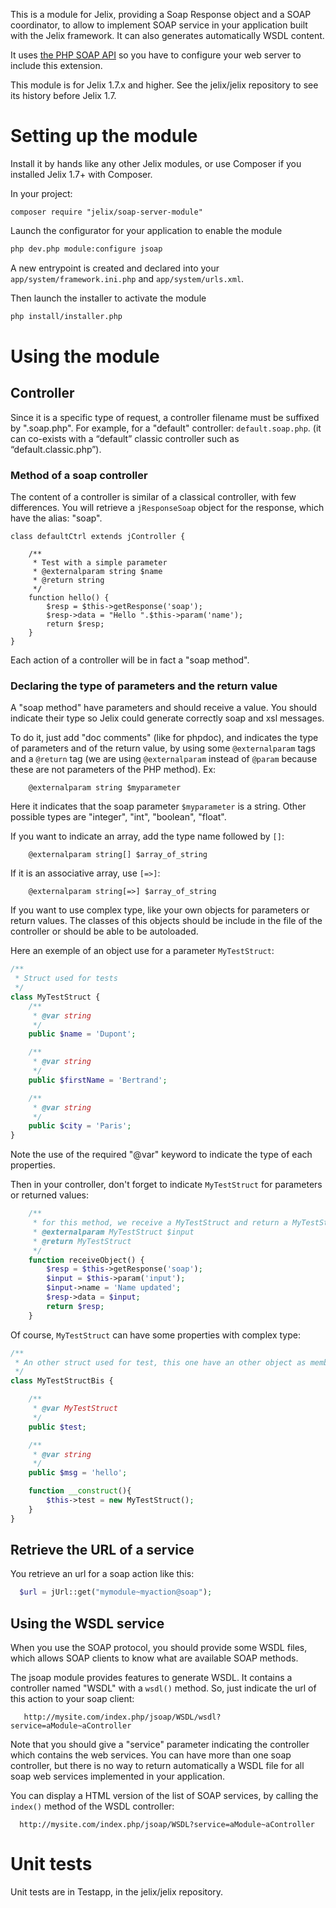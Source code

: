 This is a module for Jelix, providing a Soap Response object and a SOAP coordinator,
to allow to implement SOAP service in your application built with the Jelix framework.
It can also generates automatically WSDL content.

It uses [the PHP SOAP API](http://www.php.net/manual/fr/book.soap.php)
so you have to configure your web server to include this extension.

This module is for Jelix 1.7.x and higher. See the jelix/jelix repository to see
its history before Jelix 1.7.

Setting up the module
=====================

Install it by hands like any other Jelix modules, or use Composer if you installed
Jelix 1.7+ with Composer.

In your project:

```
composer require "jelix/soap-server-module"
```

Launch the configurator for your application to enable the module

```bash
php dev.php module:configure jsoap
```

A new entrypoint is created and declared into your `app/system/framework.ini.php` and
`app/system/urls.xml`.

Then launch the installer to activate the module

```bash
php install/installer.php
```

Using the module
================

Controller
----------

Since it is a specific type of request, a controller filename must be suffixed
by ".soap.php". For example, for a "default" controller: ```default.soap.php```.
(it can co-exists with a “default” classic controller such as
“default.classic.php”).

### Method of a soap controller

The content of a controller is similar of a classical controller, with few
differences. You will retrieve a ```jResponseSoap``` object for the response,
which have the alias: "soap".

```php>
class defaultCtrl extends jController {

    /** 
     * Test with a simple parameter
     * @externalparam string $name
     * @return string
     */
    function hello() {
        $resp = $this->getResponse('soap');
        $resp->data = "Hello ".$this->param('name');
        return $resp;
    }
}
```

Each action of a controller will be in fact a "soap method".

### Declaring the type of parameters and the return value

A "soap method" have parameters and should receive a value. You should indicate
their type so Jelix could generate correctly soap and xsl messages.

To do it, just add "doc comments" (like for phpdoc), and indicates the type of
parameters and of the return value, by using some `@externalparam` tags and a `@return`
tag (we are using `@externalparam` instead of `@param` because these are not parameters
of the PHP method). Ex:

```
    @externalparam string $myparameter
```

Here it indicates that the soap parameter `$myparameter` is a string. Other
possible types are "integer", "int", "boolean", "float".

If you want to indicate an array, add the type name followed by ```[]```:

```
    @externalparam string[] $array_of_string
```

If it is an associative array, use ```[=>]```:

```
    @externalparam string[=>] $array_of_string
```


If you want to use complex type, like your own objects for parameters or return
values. The classes of this objects should be include in the file of the
controller or should be able to be autoloaded.


Here an exemple of an object use for a parameter ```MyTestStruct```:

```php
/**
 * Struct used for tests
 */
class MyTestStruct {
    /**
     * @var string
     */
    public $name = 'Dupont';

    /**
     * @var string
     */
    public $firstName = 'Bertrand';

    /**
     * @var string
     */
    public $city = 'Paris';
}
```

Note the use of the required "@var" keyword to indicate the type of each properties.

Then in your controller, don't forget to indicate ```MyTestStruct``` for
parameters or returned values:

```php
    /** 
     * for this method, we receive a MyTestStruct and return a MyTestStruct object
     * @externalparam MyTestStruct $input
     * @return MyTestStruct
     */
    function receiveObject() {
        $resp = $this->getResponse('soap');
        $input = $this->param('input');
        $input->name = 'Name updated';
        $resp->data = $input;
        return $resp;
    }
```

Of course, ```MyTestStruct``` can have some properties with complex type:

```php
/**
 * An other struct used for test, this one have an other object as member propertie
 */
class MyTestStructBis {

    /**
     * @var MyTestStruct
     */
    public $test;

    /**
     * @var string
     */
    public $msg = 'hello';

    function __construct(){
        $this->test = new MyTestStruct();
    }
}
```

Retrieve the URL of a service
-----------------------------

You retrieve an url for a soap action like this:

```php
  $url = jUrl::get("mymodule~myaction@soap");
```


Using the WSDL service
----------------------

When you use the SOAP protocol, you should provide some WSDL files, which allows
SOAP clients to know what are available SOAP methods.

The jsoap module provides features to generate WSDL. It contains a controller
named "WSDL" with a ```wsdl()``` method. So, just indicate the url of this
action to your soap client:

```
   http://mysite.com/index.php/jsoap/WSDL/wsdl?service=aModule~aController
```


Note that you should give a "service" parameter indicating the controller which
contains the web services. You can have more than one soap controller, but there
is no way to return automatically a WSDL file for all soap web services
implemented in your application.

You can display a HTML version of the list of SOAP services, by calling the
```index()``` method of the WSDL controller:

```
  http://mysite.com/index.php/jsoap/WSDL?service=aModule~aController
```

Unit tests
==========

Unit tests are in Testapp, in the jelix/jelix repository.
